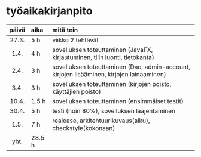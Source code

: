 # työaikakirjanpito

| päivä | aika | mitä tein  |
| :----:|:-----| :-----|
| 27.3. | 5 h   | viikko 2 tehtävät |
| 1.4. | 4 h   | sovelluksen toteuttaminen (JavaFX, kirjautuminen, tilin luonti, tietokanta)|
| 2.4. | 3 h   | sovelluksen toteuttaminen (Dao, admin-account, kirjojen lisääminen, kirjojen lainaaminen) |
| 3.4. | 3 h   | sovelluksen toteuttaminen (kirjojen poisto, käyttäjien poisto) |
| 10.4. | 1.5 h   | sovelluksen toteuttaminen (ensimmäiset testit) |
| 30.4. | 5 h   | testi (noin 80%), sovelluksen laajentaminen |
| 1.5. | 7 h   | realease, arkitehtuurikuvaus(alku), checkstyle(kokonaan) |
| yht.| 28.5 h   | |
